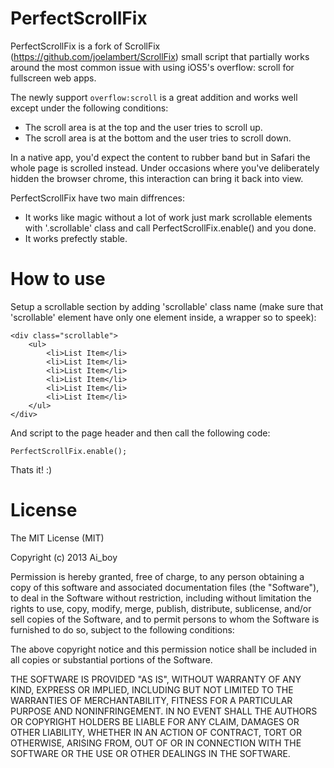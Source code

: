 PerfectScrollFix
================

PerfectScrollFix is a fork of ScrollFix (https://github.com/joelambert/ScrollFix) small script that partially works around the most common issue with using iOS5's overflow: scroll for fullscreen web apps.

The newly support `overflow:scroll` is a great addition and works well except under the following conditions:

- 	The scroll area is at the top and the user tries to scroll up.
- 	The scroll area is at the bottom and the user tries to scroll down.

In a native app, you'd expect the content to rubber band but in Safari the whole page is scrolled instead. Under occasions where you've deliberately hidden the browser chrome, this interaction can bring it back into view.

PerfectScrollFix have two main diffrences:

- 	It works like magic without a lot of work just mark scrollable elements with '.scrollable' class and call PerfectScrollFix.enable() and you done.
- 	It works prefectly stable.

# How to use

Setup a scrollable section by adding 'scrollable' class name (make sure that 'scrollable' element have only one element inside, a wrapper so to speek):

	<div class="scrollable">
		<ul>
			<li>List Item</li>
			<li>List Item</li>
			<li>List Item</li>
			<li>List Item</li>
			<li>List Item</li>
			<li>List Item</li>
		</ul>
	</div>

And script to the page header and then call the following code:

	PerfectScrollFix.enable();

Thats it! :)

# License

The MIT License (MIT)

Copyright (c) 2013 Ai_boy

Permission is hereby granted, free of charge, to any person obtaining a copy of
this software and associated documentation files (the "Software"), to deal in
the Software without restriction, including without limitation the rights to
use, copy, modify, merge, publish, distribute, sublicense, and/or sell copies of
the Software, and to permit persons to whom the Software is furnished to do so,
subject to the following conditions:

The above copyright notice and this permission notice shall be included in all
copies or substantial portions of the Software.

THE SOFTWARE IS PROVIDED "AS IS", WITHOUT WARRANTY OF ANY KIND, EXPRESS OR
IMPLIED, INCLUDING BUT NOT LIMITED TO THE WARRANTIES OF MERCHANTABILITY, FITNESS
FOR A PARTICULAR PURPOSE AND NONINFRINGEMENT. IN NO EVENT SHALL THE AUTHORS OR
COPYRIGHT HOLDERS BE LIABLE FOR ANY CLAIM, DAMAGES OR OTHER LIABILITY, WHETHER
IN AN ACTION OF CONTRACT, TORT OR OTHERWISE, ARISING FROM, OUT OF OR IN
CONNECTION WITH THE SOFTWARE OR THE USE OR OTHER DEALINGS IN THE SOFTWARE.
